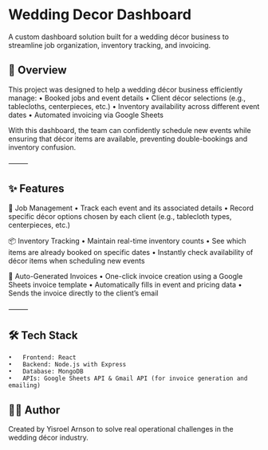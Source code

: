 # Wedding Decor Dashboard

A custom dashboard solution built for a wedding décor business to streamline job organization, inventory tracking, and invoicing.

## 🧾 Overview

This project was designed to help a wedding décor business efficiently manage:
	•	Booked jobs and event details
	•	Client décor selections (e.g., tablecloths, centerpieces, etc.)
	•	Inventory availability across different event dates
	•	Automated invoicing via Google Sheets

With this dashboard, the team can confidently schedule new events while ensuring that décor items are available, preventing double-bookings and inventory confusion.

⸻

## ✨ Features

📅 Job Management
	•	Track each event and its associated details
	•	Record specific décor options chosen by each client (e.g., tablecloth types, centerpieces, etc.)

📦 Inventory Tracking
	•	Maintain real-time inventory counts
	•	See which items are already booked on specific dates
	•	Instantly check availability of décor items when scheduling new events

🧮 Auto-Generated Invoices
	•	One-click invoice creation using a Google Sheets invoice template
	•	Automatically fills in event and pricing data
	•	Sends the invoice directly to the client’s email

⸻

## 🛠 Tech Stack
	•	Frontend: React
	•	Backend: Node.js with Express
	•	Database: MongoDB
	•	APIs: Google Sheets API & Gmail API (for invoice generation and emailing)


## 🧑‍💻 Author

Created by Yisroel Arnson to solve real operational challenges in the wedding décor industry.
